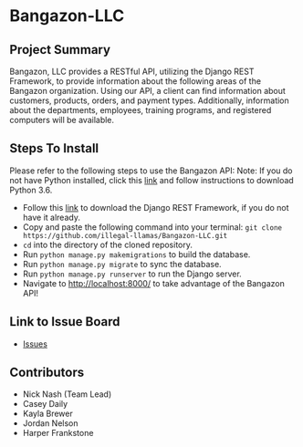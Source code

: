 # Bangazon-LLC
## Project Summary
Bangazon, LLC provides a RESTful API, utilizing the Django REST Framework, to provide information about the following areas of the Bangazon organization.  Using our API, a client can find information about customers, products, orders, and payment types.  Additionally, information about the departments, employees, training programs, and registered computers will be available.  
## Steps To Install
Please refer to the following steps to use the Bangazon API:
Note: If you do not have Python installed, click this [link](https://www.python.org/downloads/) and follow instructions to download Python 3.6.
  * Follow this [link](http://www.django-rest-framework.org/#installation) to download the Django REST Framework, if you do not have it already.
  * Copy and paste the following command into your terminal:
  ```git clone https://github.com/illegal-llamas/Bangazon-LLC.git```
  * ```cd``` into the directory of the cloned repository.
  * Run ```python manage.py makemigrations``` to build the database.
  * Run ```python manage.py migrate``` to sync the database.
  * Run ```python manage.py runserver``` to run the Django server.
  * Navigate to [http://localhost:8000/](http://localhost:8000/) to take advantage of the Bangazon API!

## Link to Issue Board
  * [Issues](https://github.com/illegal-llamas/Bangazon-LLC/issues)
  
## Contributors
  * Nick Nash (Team Lead)
  * Casey Daily
  * Kayla Brewer
  * Jordan Nelson
  * Harper Frankstone
